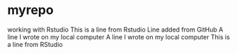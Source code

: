 # myrepo
working with Rstudio
This is a line from Rstudio
Line added from GitHub
A line I wrote on my local computer
A line I wrote on my local computer
This is a line from RStudio